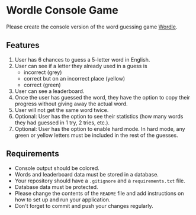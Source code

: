 # Wordle Console Game

Please create the console version of the word guessing game [Wordle](https://www.nytimes.com/games/wordle/index.html). 

## Features

1. User has 6 chances to guess a 5-letter word in English.
2. User can see if a letter they already used in a guess is
    * incorrect (grey)
    * correct but on an incorrect place (yellow)
    * correct (green)
3. User can see a leaderboard.
4. Once the user has guessed the word, they have the option to copy their progress without giving away the actual word.
5. User will not get the same word twice.
6. Optional: User has the option to see their statistics (how many words they had guessed in 1 try, 2 tries, etc.).
7. Optional: User has the option to enable hard mode. In hard mode, any green or yellow letters must be included in the rest of the guesses.

## Requirements

* Console output should be colored.
* Words and leaderboard data must be stored in a database.
* Your repository should have a `.gitignore` and a `requirements.txt` file.
* Database data must be protected.
* Please change the contents of the `README` file and add instructions on how to set up and run your application.
* Don't forget to commit and push your changes regularly.

